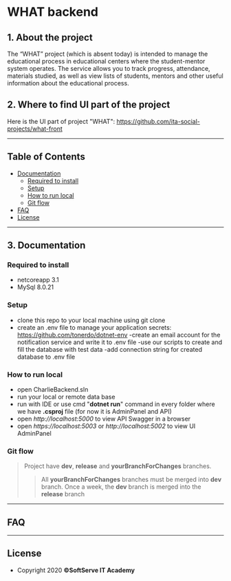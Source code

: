 # WHAT backend

## 1. About the project

The “WHAT” project (which is absent today) is intended to manage the educational process in educational centers where the student-mentor system operates. The service allows you to track progress, attendance, materials studied, as well as view lists of students, mentors and other useful information about the educational process.

## 2. Where to find UI part of the project

Here is the UI part of project "WHAT": https://github.com/ita-social-projects/what-front

---

## Table of Contents

- [Documentation](#Documentation)
  - [Required to install](#Required-to-install)
  - [Setup](#Setup)
  - [How to run local](#How-to-run-local)
  - [Git flow](#git-flow)
- [FAQ](#faq)
- [License](#license)

---

## 3. Documentation

### Required to install

* netcoreapp 3.1
* MySql 8.0.21

### Setup

- clone this repo to your local machine using git clone
- create an .env file to manage your application secrets:
  https://github.com/tonerdo/dotnet-env
 -create an email account for the notification service and write it to .env file
 -use our scripts to create and fill the database with test data
 -add connection string for created database to .env file
 
### How to run local

- open CharlieBackend.sln
- run your local or remote data base
- run with IDE or use cmd "**dotnet run**" command in every folder
  where we have **.csproj** file (for now it is AdminPanel and API)
- open _http://localhost:5000_ to view API Swagger in a browser
- open _https://localhost:5003_ or _http://localhost:5002_ to view UI AdminPanel

### Git flow

> Project have **dev**, **release** and **yourBranchForChanges** branches.  
>>All **yourBranchForChanges** branches must be merged into **dev** branch.
>>Once a week, the **dev** branch is merged into the **release** branch

---

## FAQ

---

## License

- Copyright 2020 **©SoftServe IT Academy**
